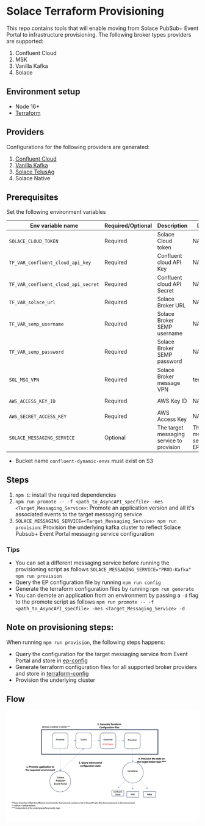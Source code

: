 # Solace Terraform Provisioning

This repo contains tools that will enable moving from Solace PubSub+ Event Portal to infrastructure provisioning. The following broker types providers are supported:

1. Confluent Cloud
1. MSK 
1. Vanilla Kafka
1. Solace

## Environment setup

- Node 16+
- [Terraform](https://developer.hashicorp.com/terraform/tutorials/aws-get-started/install-cli)

## Providers

Configurations for the following providers are generated: 

1. [Confluent Cloud](https://registry.terraform.io/providers/confluentinc/confluent/latest/docs)
1. [Vanilla Kafka](https://registry.terraform.io/providers/Mongey/kafka/latest/docs)
1. [Solace TelusAg](https://registry.terraform.io/providers/TelusAg/solace/latest)
1. Solace Native

## Prerequisites

Set the following environment variables

| Env variable name  | Required/Optional | Description | Default | Provider
| ------------- | ------------- | ------------- | ------------- | ------------- |
| `SOLACE_CLOUD_TOKEN`  | Required  | Solace Cloud token | NA | NA |
| `TF_VAR_confluent_cloud_api_key`  | Required  | Confluent cloud API Key | NA | Confluent |
| `TF_VAR_confluent_cloud_api_secret`  | Required  | Confluent cloud API Secret | NA | Confluent |
| `TF_VAR_solace_url`  | Required  | Solace Broker URL | NA | Solace |
| `TF_VAR_semp_username`  | Required  | Solace Broker SEMP username | NA | Solace |
| `TF_VAR_semp_password`  | Required  | Solace Broker SEMP password | NA | Solace |
| `SOL_MSG_VPN`  | Required  | Solace Broker message VPN | terraform | Solace |
| `AWS_ACCESS_KEY_ID`  | Required  | AWS Key ID | NA | Confluent + Solace |
| `AWS_SECRET_ACCESS_KEY`  | Required  | AWS Access Key | NA | Confluent + Solace |
| `SOLACE_MESSAGING_SERVICE`  | Optional  | The target messaging service to provision | The first messaging service in EP |

- Bucket name `confluent-dynamic-envs` must exist on S3

## Steps
1. `npm i`: install the required dependencies
1. `npm run promote -- -f <path_to_AsyncAPI_specfile> -mes <Target_Messaging_Service>`: Promote an application version and all it's associated events to the target messaging service
1. `SOLACE_MESSAGING_SERVICE=<Target_Messaging_Service> npm run provision`: Provision the underlying kafka cluster to reflect Solace Pubsub+ Event Portal messaging service configuration

### Tips 

- You can set a different messaging service before running the provisioning script as follows
`SOLACE_MESSAGING_SERVICE="PROD-Kafka" npm run provision`
- Query the EP configuration file by running `npm run config`
- Generate the terraform configuration files by running `npm run generate`
- You can demote an application from an environment by passing a `-d` flag to the promote script as follows `npm run promote -- -f <path_to_AsyncAPI_specfile> -mes <Target_Messaging_Service> -d`

## Note on provisioning steps:
When running `npm run provision`, the following steps happens:
- Query the configuration for the target messaging service from Event Portal and store in [ep-config](./ep-config)
- Generate terraform configuration files for all supported broker providers and store in [terraform-config](./terraform-config)
- Provision the underlying cluster

## Flow
![flow](./flow.png)
